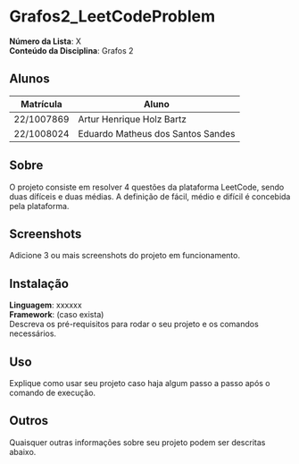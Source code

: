 # Grafos2_LeetCodeProblem

**Número da Lista**: X<br>
**Conteúdo da Disciplina**: Grafos 2<br>

## Alunos
|Matrícula | Aluno |
| -- | -- |
| 22/1007869  |  Artur Henrique Holz Bartz |
| 22/1008024  |  Eduardo Matheus dos Santos Sandes |

## Sobre 
O projeto consiste em resolver 4 questões da plataforma LeetCode, sendo duas dífíceis e duas médias. A definição de fácil, médio e difícil é concebida pela plataforma.

## Screenshots
Adicione 3 ou mais screenshots do projeto em funcionamento.

## Instalação 
**Linguagem**: xxxxxx<br>
**Framework**: (caso exista)<br>
Descreva os pré-requisitos para rodar o seu projeto e os comandos necessários.

## Uso 
Explique como usar seu projeto caso haja algum passo a passo após o comando de execução.

## Outros 
Quaisquer outras informações sobre seu projeto podem ser descritas abaixo.




